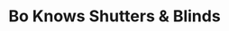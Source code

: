 ---
title: "Bo Knows Shutters & Blinds"
url: /mesa/bo-knows-shutters-and-blinds/
shop: window blind
---